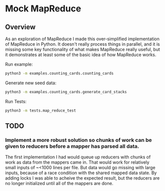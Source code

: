 # Mock MapReduce

## Overview

As an exploration of MapReduce I made this over-simplified implementation of MapReduce in Python. It doesn't really process things in parallel, and it is missing some key functionality of what makes MapReduce really useful, but it demonstrates at least some of the basic idea of how MapReduce works.

Run example:
```bash
python3 -m examples.counting_cards.counting_cards
```

Generate new seed data:
```bash
python3 -m examples.counting_cards.generate_card_stacks
```

Run Tests:
```bash
python3 -m tests.map_reduce_test
```

## TODO

### Implement a more robust solution so chunks of work can be given to reducers before a mapper has parsed all data.

The first implementation I had would queue up reducers with chunks of work as data from the mappers came in. That would work for relatively small inputs of ~<1000 lines per file. But data would go missing with large inputs, because of a race condition with the shared mapped data state. By adding locks I was able to acheive the expected result, but the reducers are no longer initialized until all of the mappers are done.
